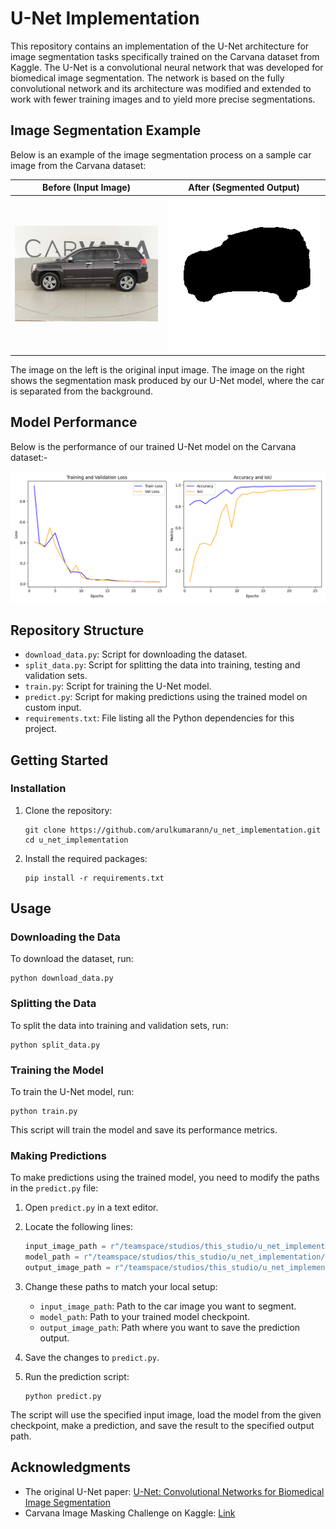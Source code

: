 # U-Net Implementation

This repository contains an implementation of the U-Net architecture for image segmentation tasks specifically trained on the Carvana dataset from Kaggle. The U-Net is a convolutional neural network that was developed for biomedical image segmentation. The network is based on the fully convolutional network and its architecture was modified and extended to work with fewer training images and to yield more precise segmentations.
## Image Segmentation Example

Below is an example of the image segmentation process on a sample car image from the Carvana dataset:

| Before (Input Image) | After (Segmented Output) |
|:--------------------:|:------------------------:|
| <img src="test/input.jpg" width="400" alt="Input Image"> | <img src="test/prediction_output.png" width="400" alt="Input Image"> |

The image on the left is the original input image. The image on the right shows the segmentation mask produced by our U-Net model, where the car is separated from the background.
## Model Performance

Below is the performance of our trained U-Net model on the Carvana dataset:-


<img src="/training_metrics.png" width="800" alt="ModelMetrics">

## Repository Structure

- `download_data.py`: Script for downloading the dataset.
- `split_data.py`: Script for splitting the data into training, testing and validation sets.
- `train.py`: Script for training the U-Net model.
- `predict.py`: Script for making predictions using the trained model on custom input.
- `requirements.txt`: File listing all the Python dependencies for this project.


## Getting Started



### Installation

1. Clone the repository:
   ```
   git clone https://github.com/arulkumarann/u_net_implementation.git
   cd u_net_implementation
   ```

2. Install the required packages:
   ```
   pip install -r requirements.txt
   ```

## Usage

### Downloading the Data

To download the dataset, run:

```
python download_data.py
```

### Splitting the Data

To split the data into training and validation sets, run:

```
python split_data.py
```

### Training the Model

To train the U-Net model, run:

```
python train.py
```

This script will train the model and save its performance metrics.

### Making Predictions

To make predictions using the trained model, you need to modify the paths in the `predict.py` file:

1. Open `predict.py` in a text editor.
2. Locate the following lines:
   ```python
   input_image_path = r"/teamspace/studios/this_studio/u_net_implementation/data/test/test/0a0e3fb8f782_02.jpg"
   model_path = r"/teamspace/studios/this_studio/u_net_implementation/checkpoints/unet_checkpoint.pth"
   output_image_path = r"/teamspace/studios/this_studio/u_net_implementation/predictions/prediction_output.png"
   ```
3. Change these paths to match your local setup:
   - `input_image_path`: Path to the car image you want to segment.
   - `model_path`: Path to your trained model checkpoint.
   - `output_image_path`: Path where you want to save the prediction output.

4. Save the changes to `predict.py`.

5. Run the prediction script:
   ```
   python predict.py
   ```

The script will use the specified input image, load the model from the given checkpoint, make a prediction, and save the result to the specified output path.






## Acknowledgments

- The original U-Net paper: [U-Net: Convolutional Networks for Biomedical Image Segmentation](https://arxiv.org/abs/1505.04597)
- Carvana Image Masking Challenge on Kaggle: [Link](https://www.kaggle.com/c/carvana-image-masking-challenge)
